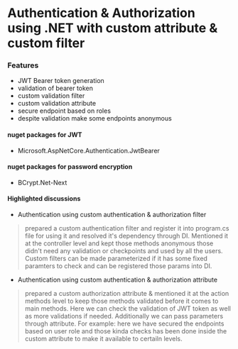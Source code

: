 Authentication & Authorization using .NET with custom attribute & custom filter
=============

### Features
- JWT Bearer token generation
- validation of bearer token
- custom validation filter
- custom validation attribute
- secure endpoint based on roles
- despite validation make some endpoints anonymous

#### nuget packages for JWT
- Microsoft.AspNetCore.Authentication.JwtBearer
#### nuget packages for password encryption
- BCrypt.Net-Next

#### Highlighted discussions
- Authentication using custom authentication & authorization filter
>   prepared a custom authentication filter and register it into program.cs file for using it and resolved it's dependency through DI. Mentioned it at the controller level and kept those methods anonymous those didn't need any validation or checkpoints and used by all the users. Custom filters can be made parameterized if it has some fixed paramters to check and can be registered those params into DI.
- Authentication using custom authentication & authorization attribute
>   prepared a custom authorization attribute & mentioned it at the action methods level to keep those methods validated before it comes to main methods. Here we can check the validation of JWT token as well as more validations if needed. Additionally we can pass parameters through attribute. For example: here we have secured the endpoints based on user role and those kinda checks has been done inside the custom attribute to make it available to certailn levels.
